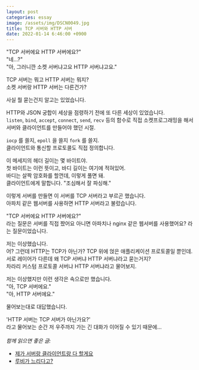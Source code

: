 ```yaml
---
layout: post
categories: essay
image: /assets/img/DSCN0049.jpg
title: TCP 서버와 HTTP 서버
date: 2022-01-14 6:46:00 +0900
---
```


"TCP 서버에요 HTTP 서버에요?"  
"네...?"  
"아, 그러니깐 소켓 서버냐고요 HTTP 서버냐고요."

TCP 서버는 뭐고 HTTP 서버는 뭐지?  
소켓 서버랑 HTTP 서버는 다른건가?

사실 뭘 묻는건지 알고는 있었습니다.

HTTP와 JSON 궁합이 세상을 점령하기 전에 또 다른 세상이 있었습니다.  
`listen`, `bind`, `accept`, `connect`, `send`, `recv` 등의 함수로 직접 소켓프로그래밍을 해서 서버와 클라이언트를 만들어야 했던 시절.

`iocp` 를 쓸지, `epoll` 을 쓸지 `fork` 를 쓸지.  
클라이언트와 통신할 프로토콜도 직접 정의합니다.

이 메세지의 헤더 길이는 몇 바이트야.  
첫 바이트는 이런 뜻이고, 바디 길이는 여기에 적혀있어.  
바디는 살짝 암호화를 할껀데, 이렇게 풀면 돼.  
클라이언트에게 말합니다. "조심해서 잘 파싱해."

이렇게 서버를 만들면 이 서버를 TCP 서버라고 부르곤 했습니다.  
아파치 같은 웹서버를 사용하면 HTTP 서버라고 불렀습니다.

"TCP 서버에요 HTTP 서버에요?"  
라는 질문은 서버를 직접 짰어요 아니면 아파치나 nginx 같은 웹서버를 사용했어요? 라는 질문이었습니다.

저는 이상했습니다.  
어? 그런데 HTTP는 TCP가 아닌가? TCP 위에 얹은 애플리케이션 프로토콜일 뿐인데.  
서로 레이어가 다른데 왜 TCP 서버냐 HTTP 서버냐라고 묻는거지?  
차라리 커스텀 프로토콜 서버냐 HTTP 서버냐라고 물어보지.

저는 이상했지만 이런 생각은 속으로만 했습니다.  
"아, TCP 서버에요."  
"아, HTTP 서버에요."

물어보는대로 대답했습니다.

'HTTP 서버는 TCP 서버가 아닌가요?'  
라고 물어보는 순간 저 우주까지 가는 긴 대화가 이어질 수 있기 때문에...
<br>
<br>
*함께 읽으면 좋은 글:*
* [제가 서버랑 클라이언트랑 다 할게요](/essay/2021/09/14/제가-서버랑-클라이언트랑-다-할게요.html)
* [루비가 느리다고?](/essay/2023/01/04/dont-say-ruby-is-slow.html)